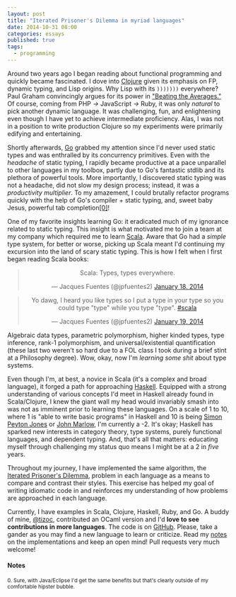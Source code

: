 ```yaml
---
layout: post
title: "Iterated Prisoner's Dilemma in myriad languages"
date: 2014-10-31 08:00
categories: essays
published: true
tags:
  - programming
---
```


Around two years ago I began reading about functional programming and quickly became fascinated.
I dove into [Clojure](http://clojure.org/) given its emphasis on FP, dynamic typing, and Lisp origins.
Why Lisp with its `)))))))` everywhere? Paul Graham convincingly argues for its power in ["Beating the Averages."](http://www.paulgraham.com/avg.html)
Of course, coming from PHP *->* JavaScript *->* Ruby, it was only *natural* to pick another dynamic language.
It was challenging, fun, and enlightening even though I have yet to achieve intermediate proficiency.
Alas, I was not in a position to write production Clojure so my experiments were primarily edifying and entertaining.

Shortly afterwards, [Go](http://golang.org/) grabbed my attention since I'd never used static types and was enthralled by its concurrency primitives.
Even with the *headache* of static typing, I rapidly became productive
at a pace unparallel to other languages in my toolbox, partly due to Go's fantastic stdlib and its plethora of powerful tools.
More importantly, I discovered static typing was not a headache, did not slow my design process; instead, it was a *productivity multiplier*.
To my amazement, I could brutally refactor programs quickly with the help of Go's compiler + static typing, and, sweet baby Jesus, powerful tab completion[[0]](#java-note)!

One of my favorite insights learning Go: it eradicated much of my ignorance related to static typing.
This insight is what motivated me to join a team at my company which required me to learn [Scala](http://www.scala-lang.org/).
Aware that Go had a *simple* type system, for better or worse, picking up Scala meant I'd continuing my excursion into the land of scary static typing.
This is how I felt when I first began reading Scala books:

<blockquote class="twitter-tweet" align="center" lang="en"><p>Scala: Types, types everywhere.</p>&mdash; Jacques Fuentes (@jpfuentes2) <a href="https://twitter.com/jpfuentes2/status/424644926148997120">January 18, 2014</a></blockquote>
<script async src="//platform.twitter.com/widgets.js" charset="utf-8"></script>

<blockquote class="twitter-tweet" align="center" lang="en"><p>Yo dawg, I heard you like types so I put a type in your type so you could type &quot;type&quot; while you type &quot;type&quot;. <a href="https://twitter.com/hashtag/scala?src=hash">#scala</a></p>&mdash; Jacques Fuentes (@jpfuentes2) <a href="https://twitter.com/jpfuentes2/status/424751531205070848">January 19, 2014</a></blockquote>
<script async src="//platform.twitter.com/widgets.js" charset="utf-8"></script>

Algebraic data types, parametric polymorphism, higher kinded types, type inference, rank-1 polymorphism, and universal/existential quantification (these last two weren't so hard due to a FOL class I took during a brief stint at a Philosophy degree). Wow, okay, now I'm *learning some shit* about type systems.

Even though I'm, at best, a novice in Scala (it's a complex and broad language), it forged a path for approaching [Haskell](http://tryhaskell.org/).
Equipped with a strong understanding of various concepts I'd meet in Haskell already found in Scala/Clojure, I knew the giant wall my head would invariably smash into was not as imminent prior to learning these languages.
On a scale of 1 to 10, where 1 is "able to write basic programs" in Haskell and 10 is being [Simon Peyton Jones](http://research.microsoft.com/en-us/people/simonpj/) or [John Marlow](http://community.haskell.org/~simonmar/), I'm currently a -2.
It's okay; Haskell has sparked new interests in category theory, type systems, purely functional languages, and dependent typing.
And, that's all that matters: educating myself through challenging my status quo means I might be at a 2 in *five* years.

Throughout my journey, I have implemented the same algorithm, the [Iterated Prisoner's Dilemma](http://en.wikipedia.org/wiki/Prisoner%27s_dilemma#The_iterated_prisoners.27_dilemma), problem in each language as a means to compare and contrast their styles.
This exercise has helped my goal of writing idiomatic code in and reinforces my understanding of how problems are approached in each language.

Currently, I have examples in Scala, Clojure, Haskell, Ruby, and Go. A buddy of mine, [@tizoc](https://github.com/tizoc), contributed an OCaml version and I'd **love to see contributions in more languages**. The code is on [GitHub](https://github.com/jpfuentes2/iterated-prisoners-dilemma). Please, take a gander as you may find a new language to learn or criticize. Read my [notes](https://github.com/jpfuentes2/iterated-prisoners-dilemma#notes) on the implementations and keep an open mind! Pull requests very much welcome!

#### Notes

<p id="java-note" class="note">
  <small>
    0. Sure, with Java/Eclipse I'd get the same benefits but that's clearly outside of my comfortable hipster bubble.
  </small>
</p>
